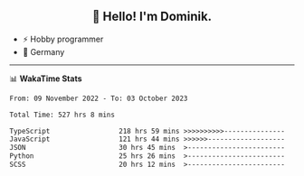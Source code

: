 <h2 align="center">👋 Hello! I'm Dominik.</h2>

- ⚡ Hobby programmer
- 📍 Germany

---
📊 **WakaTime Stats**
<!--START_SECTION:waka-->

```txt
From: 09 November 2022 - To: 03 October 2023

Total Time: 527 hrs 8 mins

TypeScript                 218 hrs 59 mins >>>>>>>>>>---------------   41.54 %
JavaScript                 121 hrs 44 mins >>>>>>-------------------   23.09 %
JSON                       30 hrs 45 mins  >------------------------   05.84 %
Python                     25 hrs 26 mins  >------------------------   04.82 %
SCSS                       20 hrs 12 mins  >------------------------   03.83 %
```

<!--END_SECTION:waka-->
